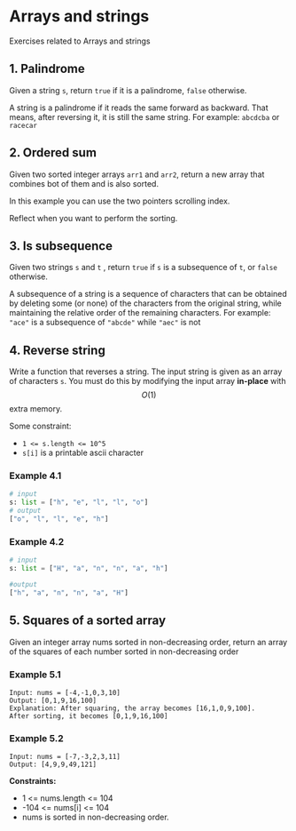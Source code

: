 # Arrays and strings

Exercises related to Arrays and strings

## 1. Palindrome

Given a string `s`, return `true` if it is a palindrome, `false` otherwise.

A string is a palindrome if it reads the same forward as backward. That means, after reversing it, it is still the same string. For example: `abcdcba` or `racecar`

## 2. Ordered sum

Given two sorted integer arrays `arr1` and `arr2`, return a new array that combines bot of them and is also sorted.

In this example you can use the two pointers scrolling index.

Reflect when you want to perform the sorting.

## 3. Is subsequence

Given two strings `s` and `t` , return `true` if `s` is a subsequence of `t`, or `false` otherwise.

A subsequence of a string is a sequence of characters that can be obtained by deleting some (or none) of the characters from the original string, while maintaining the relative order of the remaining characters. For example: `"ace"` is a subsequence of `"abcde"` while `"aec"` is not

## 4. Reverse string

Write a function that reverses a string. The input string is given as an array of characters `s`.
You must do this by modifying the input array **in-place** with $$O(1)$$ extra memory.

Some constraint:

- `1 <= s.length <= 10^5`
- `s[i]` is a printable ascii character

### Example 4.1

```python
# input
s: list = ["h", "e", "l", "l", "o"]
# output
["o", "l", "l", "e", "h"]
```

### Example 4.2

```python
# input
s: list = ["H", "a", "n", "n", "a", "h"]

#output
["h", "a", "n", "n", "a", "H"]
```

## 5. Squares of a sorted array

Given an integer array nums sorted in non-decreasing order, return an array of the squares of each number sorted in non-decreasing order

### Example 5.1

```text
Input: nums = [-4,-1,0,3,10]
Output: [0,1,9,16,100]
Explanation: After squaring, the array becomes [16,1,0,9,100].
After sorting, it becomes [0,1,9,16,100]
```

### Example 5.2

```text
Input: nums = [-7,-3,2,3,11]
Output: [4,9,9,49,121]
```

**Constraints:**

- 1 <= nums.length <= 104
- -104 <= nums[i] <= 104
- nums is sorted in non-decreasing order.

